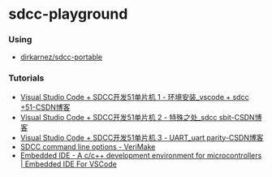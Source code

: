 sdcc-playground
===============
### Using
- [dirkarnez/sdcc-portable](https://github.com/dirkarnez/sdcc-portable)

### Tutorials
- [Visual Studio Code + SDCC开发51单片机 1 - 环境安装_vscode + sdcc +51-CSDN博客](https://blog.csdn.net/pq113_6/article/details/120922369?spm=1001.2014.3001.5502)
- [Visual Studio Code + SDCC开发51单片机 2 - 特殊之处_sdcc sbit-CSDN博客](https://blog.csdn.net/pq113_6/article/details/121030019)
- [Visual Studio Code + SDCC开发51单片机 3 - UART_uart parity-CSDN博客](https://blog.csdn.net/pq113_6/article/details/121056326)
- [SDCC command line options - VeriMake](https://verimake.com/d/373-sdcc-command-line-options)
- [Embedded IDE - A c/c++ development environment for microcontrollers | Embedded IDE For VSCode](https://em-ide.com/en/)
